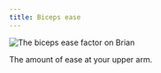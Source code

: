 ```yaml
---
title: Biceps ease
---
```

![The biceps ease factor on Brian](./bicepsease.svg)

The amount of ease at your upper arm.
